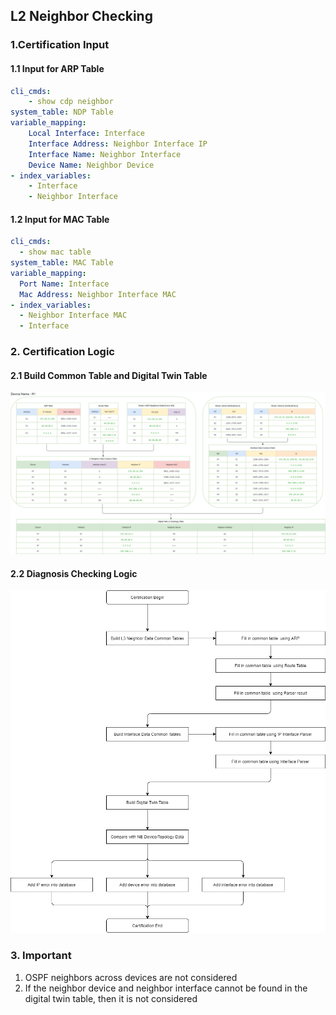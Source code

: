 ## L2 Neighbor Checking

### 1.Certification Input
#### 1.1 Input for ARP Table
```yaml
cli_cmds:
    - show cdp neighbor
system_table: NDP Table
variable_mapping:
    Local Interface: Interface
    Interface Address: Neighbor Interface IP
    Interface Name: Neighbor Interface
    Device Name: Neighbor Device
- index_variables:
    - Interface
    - Neighbor Interface
```

#### 1.2 Input for MAC Table
```yaml
cli_cmds:
  - show mac table
system_table: MAC Table
variable_mapping:
  Port Name: Interface
  Mac Address: Neighbor Interface MAC
- index_variables:
  - Neighbor Interface MAC
  - Interface
```

### 2. Certification Logic

#### 2.1 Build Common Table and Digital Twin Table

![BuildDigitalTwin](https://github.com/PlatformCertification/Certification-IEv10.0/blob/main/Platform%20Certification%20Guidance/images/L3%20Neighbor%20-%20Build%20Degitial%20Twin.png)

#### 2.2 Diagnosis Checking Logic

![CheckingLogic](https://github.com/PlatformCertification/Certification-IEv10.0/blob/main/Platform%20Certification%20Guidance/images/Certification-Diagnosis%20Logic%20Checking.png)

### 3. Important
1. OSPF neighbors across devices are not considered
2. If the neighbor device and neighbor interface cannot be found in the digital twin table, then it is not considered
